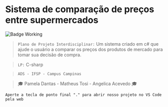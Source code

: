 <h1>Sistema de comparação de preços entre supermercados</h1>

![Badge Working](http://img.shields.io/static/v1?label=STATUS&message=%20WORKING&color=blue&style=for-the-badge)

> `Plano de Projeto Interdisciplinar:` Um sistema criado em c# que ajude o usuário a comparar os preços dos produtos de mercado para tomar sua decisão de compra.  

> `LP:` C-sharp

> `ADS - IFSP - Campus Campinas`

> :mortar_board: Pamela Dantas - Matheus Tosi - Angelica Acevedo :mortar_board:

``
Aperte a tecla de ponto final "." para abrir nosso projeto no VS Code pela web
``
